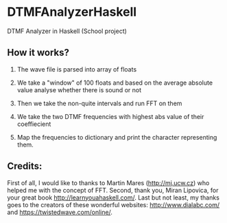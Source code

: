 # DTMFAnalyzerHaskell
DTMF Analyzer in Haskell (School project)

How it works?
-------------
1) The wave file is parsed into array of floats

2) We take a "window" of 100 floats and based on the average absolute value analyse whether there is sound or not

3) Then we take the non-quite intervals and run FFT on them

4) We take the two DTMF frequencies with highest abs value of their coeffiecient

5) Map the frequencies to dictionary and print the character representing them.

Credits:
--------
First of all, I would like to thanks to Martin Mares (http://mj.ucw.cz) who helped me with the concept of FFT. Second, thank you, Miran Lipovica, for your great book http://learnyouahaskell.com/. Last but not least, my thanks goes to the creators of these wonderful websites: http://www.dialabc.com/ and https://twistedwave.com/online/.
